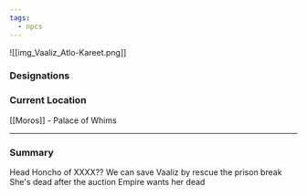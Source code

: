 ```yaml
---
tags:
  - npcs
---
```

![[img_Vaaliz_Atlo-Kareet.png]]

### Designations


### Current Location
[[Moros]] - Palace of Whims 

___
### Summary
Head Honcho of XXXX??
We can save Vaaliz by rescue the prison break
She's dead after the auction
Empire wants her dead
